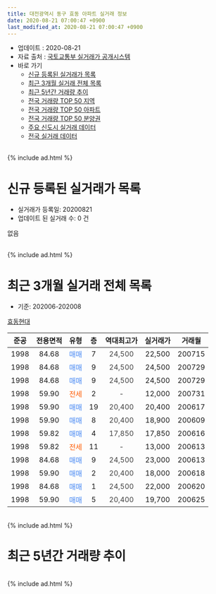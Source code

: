 ```yaml
---
title: 대전광역시 동구 효동 아파트 실거래 정보
date: 2020-08-21 07:00:47 +0900
last_modified_at: 2020-08-21 07:00:47 +0900
---
```


* 업데이트 : 2020-08-21
* 자료 출처 : [국토교통부 실거래가 공개시스템](http://rt.molit.go.kr)
* 바로 가기
    * [신규 등록된 실거래가 목록](#신규-등록된-실거래가-목록)
    * [최근 3개월 실거래 전체 목록](#최근-3개월-실거래-전체-목록)
    * [최근 5년간 거래량 추이](#최근-5년간-거래량-추이)
    * [전국 거래량 TOP 50 지역](https://inasie.github.io/apt-trade-info/최근-3개월-전국에서-가장-거래가-많이-발생한-지역)
    * [전국 거래량 TOP 50 아파트](https://inasie.github.io/apt-trade-info/최근-3개월-전국에서-가장-거래가-많이-발생한-아파트)
    * [전국 거래량 TOP 50 분양권](https://inasie.github.io/apt-trade-info/최근-3개월-전국에서-가장-거래가-많이-발생한-분양권)
    * [주요 신도시 실거래 데이터](https://inasie.github.io/apt-trade-info/주요-신도시)
    * [전국 실거래 데이터](https://inasie.github.io/apt-trade-info/전국)
<br>
{% include ad.html %}
<br>

# 신규 등록된 실거래가 목록
* 실거래가 등록일: 20200821
* 업데이트 된 실거래 수: 0 건

없음

<br>
{% include ad.html %}
<br>

# 최근 3개월 실거래 전체 목록
* 기준: 202006-202008


[효동현대](https://search.naver.com/search.naver?query=%EB%8C%80%EC%A0%84%EA%B4%91%EC%97%AD%EC%8B%9C+%EB%8F%99%EA%B5%AC+%ED%9A%A8%EB%8F%99+%ED%9A%A8%EB%8F%99%ED%98%84%EB%8C%80)

|준공|전용면적|유형|층|역대최고가|실거래가|거래월|
|:---:|:---:|:---:|:---:|:---:|:---:|:---:|
|1998|84.68|<span style="color:#4285f3">매매</span>|7|<span style="color:#444444">24,500</span>|22,500|200715|
|1998|84.68|<span style="color:#4285f3">매매</span>|9|<span style="color:#444444">24,500</span>|24,500|200729|
|1998|84.68|<span style="color:#4285f3">매매</span>|9|<span style="color:#444444">24,500</span>|24,500|200729|
|1998|59.90|<span style="color:#ff5a00">전세</span>|2|<span style="color:#444444">-</span>|12,000|200731|
|1998|59.90|<span style="color:#4285f3">매매</span>|19|<span style="color:#444444">20,400</span>|20,400|200617|
|1998|59.90|<span style="color:#4285f3">매매</span>|8|<span style="color:#444444">20,400</span>|18,900|200609|
|1998|59.82|<span style="color:#4285f3">매매</span>|4|<span style="color:#444444">17,850</span>|17,850|200616|
|1998|59.82|<span style="color:#ff5a00">전세</span>|11|<span style="color:#444444">-</span>|13,000|200613|
|1998|84.68|<span style="color:#4285f3">매매</span>|9|<span style="color:#444444">24,500</span>|23,000|200613|
|1998|59.90|<span style="color:#4285f3">매매</span>|2|<span style="color:#444444">20,400</span>|18,000|200618|
|1998|84.68|<span style="color:#4285f3">매매</span>|1|<span style="color:#444444">24,500</span>|22,000|200620|
|1998|59.90|<span style="color:#4285f3">매매</span>|5|<span style="color:#444444">20,400</span>|19,700|200625|


<br>
{% include ad.html %}
<br>

# 최근 5년간 거래량 추이


<div style="width:100%;">
    <canvas id="deal_progress" height="200"></canvas>
</div>

<script>
new Chart(document.getElementById("deal_progress"), {
    type: 'line',
    data: {
        labels: ['201508','201509','201510','201511','201512','201601','201602','201603','201604','201605','201606','201607','201608','201609','201610','201611','201612','201701','201702','201703','201704','201705','201706','201707','201708','201709','201710','201711','201712','201801','201802','201803','201804','201805','201806','201807','201808','201809','201810','201811','201812','201901','201902','201903','201904','201905','201906','201907','201908','201909','201910','201911','201912','202001','202002','202003','202004','202005','202006','202007','202008'],
        datasets: [{
            label: '매매',
            pointRadius: 1,
            data: [9, 4, 3, 4, 4, 3, 4, 7, 4, 4, 7, 6, 2, 6, 1, 1, 6, 1, 2, 6, 4, 2, 4, 4, 6, 5, 4, 2, 3, 2, 1, 3, 6, 6, 1, 4, 1, 3, 8, 3, 3, 3, 5, 1, 3, 5, 2, 7, 10, 11, 16, 21, 12, 5, 8, 7, 12, 9, 7, 3, 0],
            borderColor: "rgba(255, 201, 14, 1)",
            backgroundColor: "rgba(255, 201, 14, 0.5)",
            fill: false,
            lineTension: 0
        },{
            label: '전월세',
            pointRadius: 1,
            data: [5, 1, 1, 2, 1, 4, 0, 5, 0, 3, 0, 2, 0, 0, 3, 1, 0, 2, 3, 3, 2, 1, 0, 1, 2, 3, 0, 1, 1, 3, 0, 1, 5, 1, 1, 0, 1, 0, 1, 0, 1, 2, 5, 5, 3, 4, 2, 0, 0, 4, 2, 5, 3, 2, 1, 3, 0, 0, 1, 1, 0],
            borderColor: "rgba(0, 141, 185, 1)",
            backgroundColor: "rgba(0, 141, 185, 0.5)",
            fill: false,
            lineTension: 0
        }
        ]
    },
    options: {
        responsive: true,
        title: {
            display: false
        },
        tooltips: {
            mode: 'index',
            intersect: false
        },
        hover: {
            mode: 'nearest',
            intersect: true
        },
        scales: {
            xAxes: [{
                display: true,
                scaleLabel: {
                    display: true,
                    labelString: '년/월'
                }
            }],
            yAxes: [{
                display: true,
                ticks: {
                    suggestedMin: 0,
                },
                scaleLabel: {
                    display: true,
                    labelString: '실거래 수'
                }
            }]
        }
    }
});

</script>


<br>
{% include ad.html %}
<br>

